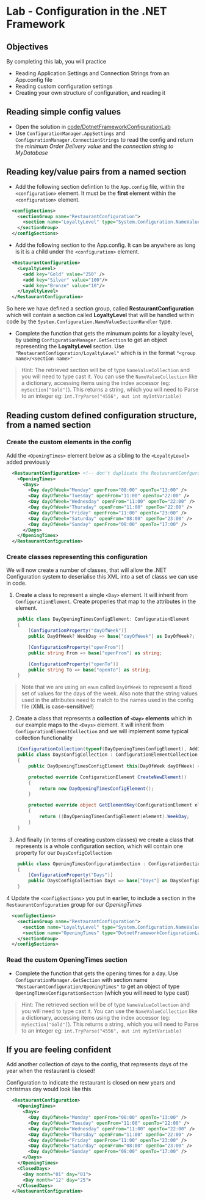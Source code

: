 # Lab - Configuration in the .NET Framework

## Objectives

By completing this lab, you will practice

- Reading Application Settings and Connection Strings from an App.config file
- Reading custom configuration settings
- Creating your own structure of configuration, and reading it

## Reading simple config values

- Open the solution  in [code/DotnetFrameworkConfigurationLab](code/DotnetFrameworkConfigurationLab/DotnetFrameworkConfigurationLab.sln)
- Use `ConfigurationManager.AppSettings` and `ConfigurationManager.ConnectionStrings` to read the config and return the *minimum Order Delivery value* and the *connection string to MyDatabase*

## Reading key/value pairs from a named section

- Add the following section defintion to the `App.config` file, within the `<configuration>` element. It must be the **first** element within the `<configuration>` element.

``` xml
  <configSections>
    <sectionGroup name="RestaurantConfiguration">
      <section name="LoyaltyLevel" type="System.Configuration.NameValueSectionHandler"/>
    </sectionGroup>
  </configSections>
```

- Add the following section to the App.config. It can be anywhere as long is it is a child under the `<configuration>` element.

``` xml
  <RestaurantConfiguration>
    <LoyaltyLevel>
      <add key="Gold" value="250" />
      <add key="Silver" value="100"/>
      <add key="Bronze" value="10"/>
    </LoyaltyLevel>
  </RestaurantConfiguration>
```

So here we have defined a section group, called **RestaurantConfiguration** which will contain a section called **LoyaltyLevel** that will be handled within code by the `System.Configuration.NameValueSectionHandler` type.

- Complete the function that gets the minumum points for a loyalty level, by useing `ConfigurationManager.GetSection` to get an object representing the **LoyaltyLevel** section.  Use `"RestaurantConfiguration/LoyaltyLevel"` which is in the format `"<group name>/<section name>"`

> Hint: The retrieved section will be of type `NameValueCollection` and you will need to type cast it. You can use the `NameValueCollection` like a dictionary, accessing items using the index accessor (eg: `mySection["Gold"]`). This returns a string, which you will need to Parse to an integer eg: `int.TryParse("4556", out int myIntVariable)`

## Reading custom defined configuration structure, from a named section

### Create the custom elements in the config

Add the `<OpeningTimes>` element below as a sibling to the `<LoyaltyLevel>` added previously

``` xml
  <RestaurantConfiguration> <!-- don't duplicate the RestaurantConfguration element-->
    <OpeningTimes>
      <Days>
        <Day dayOfWeek="Monday" openFrom="08:00" openTo="13:00" />
        <Day dayOfWeek="Tuesday" openFrom="11:00" openTo="22:00" />
        <Day dayOfWeek="Wednesday" openFrom="11:00" openTo="22:00" />
        <Day dayOfWeek="Thursday" openFrom="11:00" openTo="22:00" />
        <Day dayOfWeek="Friday" openFrom="11:00" openTo="23:00" />
        <Day dayOfWeek="Saturday" openFrom="08:00" openTo="23:00" />
        <Day dayOfWeek="Sunday" openFrom="08:00" openTo="17:00" />
      </Days>
    </OpeningTimes>
  </RestaurantConfiguration>
```

### Create classes representing this configuration

We will now create a number of classes, that will allow the .NET Configuration system to deserialise this XML into a set of classs we can use in code.

1. Create a class to represent a single `<Day>` element.  It will inherit from  `ConfigurationElement`.  Create properies that map to the attributes in the element.

``` csharp
    public class DayOpeningTimesConfigElement: ConfigurationElement
    {
        [ConfigurationProperty("dayOfWeek")]
        public DayOfWeek? WeekDay => base["dayOfWeek"] as DayOfWeek?;

        [ConfigurationProperty("openFrom")]
        public string From => base["openFrom"] as string;

        [ConfigurationProperty("openTo")]
        public string To => base["openTo"] as string;
    }
```

> Note that we are using an `enum` called `DayOfWeek` to represent a fixed set of values for the days of the week.  Also note that the string values used in the attributes need to match to the names used in the config file (**XML is case-sensitive!**)

2. Create a class that represents a **collection of `<Day>` elements** which in our example maps to the `<Days>` element.  It will inherit from `ConfigurationElementCollection` and we will implement some typical collection functionality

``` csharp
    [ConfigurationCollection(typeof(DayOpeningTimesConfigElement), AddItemName = "Day", CollectionType = ConfigurationElementCollectionType.BasicMap)]
    public class DaysConfigCollection : ConfigurationElementCollection
    {
        public DayOpeningTimesConfigElement this[DayOfWeek dayOfWeek] => (DayOpeningTimesConfigElement) BaseGet(dayOfWeek);

        protected override ConfigurationElement CreateNewElement()
        {
            return new DayOpeningTimesConfigElement();
        }

        protected override object GetElementKey(ConfigurationElement element)
        {
            return ((DayOpeningTimesConfigElement)element).WeekDay;
        }
    }
```

3. And finally (in terms of creating custom classes) we create a class that represents is a whole configuration section, which will contain one property for our `DaysConfigCollection`

``` csharp
    public class OpeningTimesConfigurationSection : ConfigurationSection
    {
        [ConfigurationProperty("Days")]
        public DaysConfigCollection Days => base["Days"] as DaysConfigCollection;
    }
```

4 Update the `<configSections>` you put in earlier, to include a section in the `RestaurantConfiguration` group for our *OpeningTimes*

``` xml
  <configSections>
    <sectionGroup name="RestaurantConfiguration">
      <section name="LoyaltyLevel" type="System.Configuration.NameValueSectionHandler"/>
      <section name="OpeningTimes" type="DotnetFrameworkConfigurationLab.OpeningTimesConfigurationSection, DotnetFrameworkConfigurationLab"/>
    </sectionGroup>
  </configSections>
```

### Read the custom OpeningTimes section

- Complete the function that gets the opening times for a day. Use `ConfigurationManager.GetSection` with section name `"RestaurantConfiguration/OpeningTimes"` to get an object of type `OpeningTimesConfigurationSection` (which you will need to type cast)

> Hint: The retrieved section will be of type `NameValueCollection` and you will need to type cast it. You can use the `NameValueCollection` like a dictionary, accessing items using the index accessor (eg: `mySection["Gold"]`). This returns a string, which you will need to Parse to an integer eg: `int.TryParse("4556", out int myIntVariable)`

## If you are feeling confident

Add another collection of days to the config, that represents days of the year when the restaurant is closed!

Configuration to indicate the restaurant is closed on new years and christmas day would look like this

``` xml
  <RestaurantConfiguration>
    <OpeningTimes>
      <Days>
        <Day dayOfWeek="Monday" openFrom="08:00" openTo="13:00" />
        <Day dayOfWeek="Tuesday" openFrom="11:00" openTo="22:00" />
        <Day dayOfWeek="Wednesday" openFrom="11:00" openTo="22:00" />
        <Day dayOfWeek="Thursday" openFrom="11:00" openTo="22:00" />
        <Day dayOfWeek="Friday" openFrom="11:00" openTo="23:00" />
        <Day dayOfWeek="Saturday" openFrom="08:00" openTo="23:00" />
        <Day dayOfWeek="Sunday" openFrom="08:00" openTo="17:00" />
      </Days>
    </OpeningTimes>
    <ClosedDays>
      <Day month="01" day="01">
      <Day month="12" day="25">
    </ClosedDays>
  </RestaurantConfiguration>
```